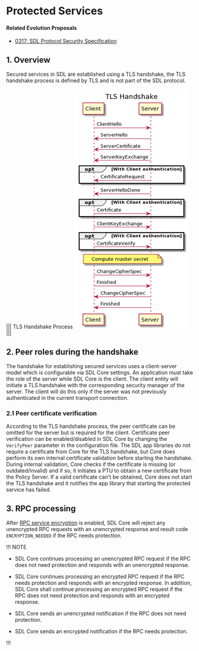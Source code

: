 # Protected Services

#### Related Evolution Proposals
- [0317: SDL Protocol Security Specification](https://github.com/smartdevicelink/sdl_evolution/blob/master/proposals/0317-sdl-protocol-security-specification.md)

## 1. Overview

Secured services in SDL are established using a TLS handshake, the TLS handshake process is defined by TLS and is not part of the SDL protocol.

|||
TLS Handshake Process
![TLS Handshake activity diagram](./assets/tls_handshake_process.png)
|||

## 2. Peer roles during the handshake

The handshake for establishing secured services uses a client-server model which is configurable via SDL Core settings. An application must take the role of the server while SDL Core is the client. The client entity will initiate a TLS handshake with the corresponding security manager of the server. The client will do this only if the server was not previously authenticated in the current transport connection.

### 2.1 Peer certificate verification

According to the TLS handshake process, the peer certificate can be omitted for the server but is required for the client. Certificate peer verification can be enabled/disabled in SDL Core by changing the `VerifyPeer` parameter in the configuration file. The SDL app libraries do not require a certificate from Core for the TLS handshake, but Core does perform its own internal certificate validation before starting the handshake. During internal validation, Core checks if the certificate is missing (or outdated/invalid) and if so, it initiates a PTU to obtain a new certificate from the Policy Server. If a valid certificate can't be obtained, Core does not start the TLS handshake and it notifies the app library that starting the protected service has failed.

## 3. RPC processing
After [RPC service encryption](https://github.com/smartdevicelink/sdl_overview_guides/blob/master/docs/RPC%20Encryption/index.md) is enabled, SDL Core will reject any unencrypted RPC requests with an unencrypted response and result code `ENCRYPTION_NEEDED` if the RPC needs protection. 

!!! NOTE

- SDL Core continues processing an unencrypted RPC request if the RPC does not need protection and responds with an unencrypted response.

- SDL Core continues processing an encrypted RPC request if the RPC needs protection and responds with an encrypted response. In addition, SDL Core shall continue processing an encrypted RPC request if the RPC does not need protection and responds with an encrypted response.

- SDL Core sends an unencrypted notification if the RPC does not need protection.  

- SDL Core sends an encrypted notification if the RPC needs protection.

!!!
